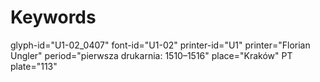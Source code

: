 # Keywords
glyph-id="U1-02_0407"
font-id="U1-02"
printer-id="U1"
printer="Florian Ungler"
period="pierwsza drukarnia: 1510–1516"
place="Kraków"
PT plate="113"
